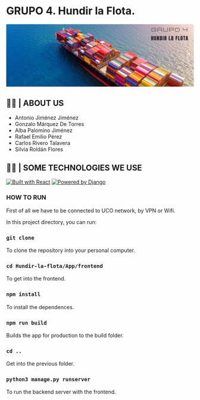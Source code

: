 # GRUPO 4. Hundir la Flota.
<picture>
  <img alt="Shows an illustrated boat with the title of the work." src="https://raw.githubusercontent.com/AnonymusRiv/Hundir-la-flota/main/hundirlaflota.png">
</picture>

## 👨‍💻 | ABOUT US
 - Antonio Jiménez Jiménez
 - Gonzalo Márquez De Torres
 - Alba Palomino Jiménez
 - Rafael Emilio Pérez
 - Carlos Rivero Talavera
 - Silvia Roldán Flores
 
 ## 👨‍💻 | SOME TECHNOLOGIES WE USE

 [![Built with React](https://img.shields.io/badge/Built%20with-React-blue.svg)](https://reactjs.org/)
 [![Powered by Django](https://img.shields.io/badge/Powered%20by-Django-green.svg)](https://www.djangoproject.com/)


### HOW TO RUN

First of all we have to be connected to UCO network, by VPN or Wifi.

In this project directory, you can run:

### `git clone`

To clone the repository into your personal computer.

### `cd Hundir-la-flota/App/frontend`

To get into the frontend.

### `npm install`

To install the dependences.

### `npm run build`

Builds the app for production to the build folder.

### `cd ..`

Get into the previous folder.

### `python3 manage.py runserver`

To run the backend server with the frontend.
